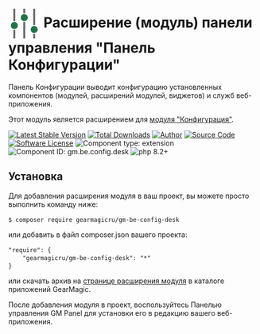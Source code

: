 # <img src="https://raw.githubusercontent.com/gearmagicru/gm-be-config-desk/refs/heads/master/assets/images/icon.svg" width="64px" height="64px" align="absmiddle"> Расширение (модуль) панели управления "Панель Конфигурации"

Панель Конфигурации выводит конфигурацию установленных компонентов (модулей, расширений модулей, виджетов) и служб веб-приложения.

Этот модуль является расширением для [модуля "Конфигурация"](https://github.com/gearmagicru/gm-be-config).

[![Latest Stable Version](https://img.shields.io/packagist/v/gearmagicru/gm-be-config-desk.svg)](https://packagist.org/packages/gearmagicru/gm-be-config-desk)
[![Total Downloads](https://img.shields.io/packagist/dt/gearmagicru/gm-be-config-desk.svg)](https://packagist.org/packages/gearmagicru/gm-be-config-desk)
[![Author](https://img.shields.io/badge/author-anton.tivonenko@gmail.com-blue.svg)](mailto:anton.tivonenko@gmail)
[![Source Code](https://img.shields.io/badge/source-gearmagicru/gm--be--config--desk-blue.svg)](https://github.com/gearmagicru/gm-be-config-desk)
[![Software License](https://img.shields.io/badge/license-MIT-brightgreen.svg)](https://github.com/gearmagicru/gm-be-config-desk/blob/master/LICENSE)
![Component type: extension](https://img.shields.io/badge/component%20type-extension-green.svg)
![Component ID: gm.be.config.desk](https://img.shields.io/badge/component%20id-gm.be.config.desk-green.svg)
![php 8.2+](https://img.shields.io/badge/php-min%208.2-red.svg)

## Установка

Для добавления расширения модуля в ваш проект, вы можете просто выполнить команду ниже:

```
$ composer require gearmagicru/gm-be-config-desk
```

или добавить в файл composer.json вашего проекта:
```
"require": {
    "gearmagicru/gm-be-config-desk": "*"
}
```
или скачать архив на [странице расширения модуля](https://apps.gearmagic.ru/component/gm-be-config-desk) в каталоге приложений GearMagic.

После добавления модуля в проект, воспользуйтесь Панелью управления GM Panel для установки его в редакцию вашего веб-приложения.
